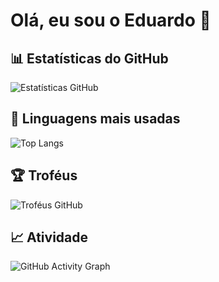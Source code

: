 # Olá, eu sou o Eduardo 👋

## 📊 Estatísticas do GitHub
![Estatísticas GitHub](https://github-readme-stats.vercel.app/api?username=eduardofhammes&show_icons=true&theme=radical)

## 🚀 Linguagens mais usadas
![Top Langs](https://github-readme-stats.vercel.app/api/top-langs/?username=eduardofhammes&layout=compact&theme=radical)

## 🏆 Troféus
![Troféus GitHub](https://github-profile-trophy.vercel.app/?username=eduardofhammes&theme=onedark)

## 📈 Atividade
![GitHub Activity Graph](https://github-readme-activity-graph.vercel.app/graph?username=eduardofhammes&theme=react-dark)
